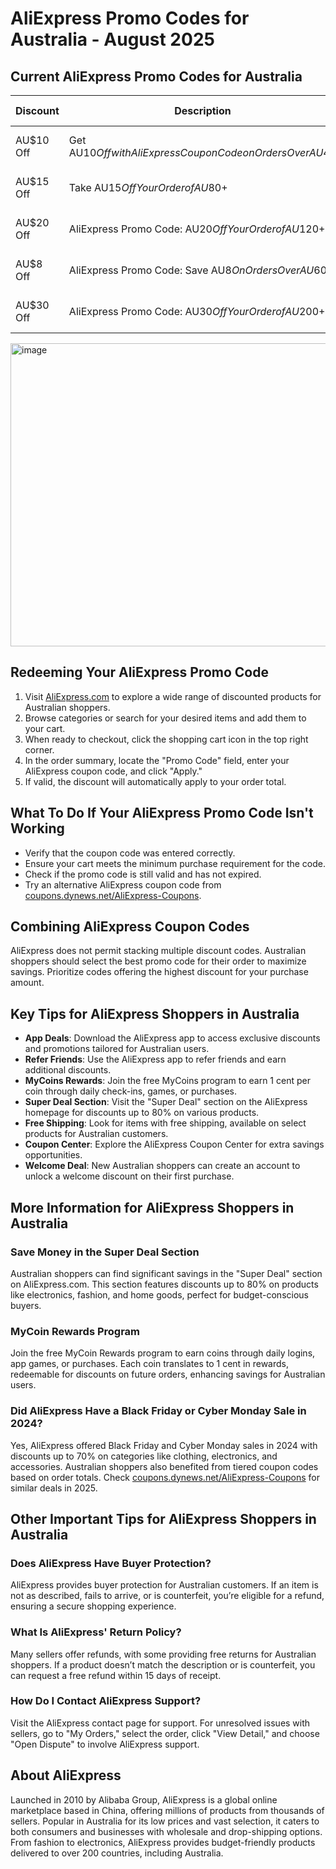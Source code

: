 # AliExpress Promo Codes for Australia - August 2025

## Current AliExpress Promo Codes for Australia

| Discount | Description | Expiration Date | Coupon Code |
|----------|-------------|-----------------|-------------|
| AU$10 Off | Get AU$10 Off with AliExpress Coupon Code on Orders Over AU$40 | - | [Show Coupon Code](https://coupons.dynews.net/AliExpress-Coupons) |
| AU$15 Off | Take AU$15 Off Your Order of AU$80+ | - | [Show Coupon Code](https://coupons.dynews.net/AliExpress-Coupons) |
| AU$20 Off | AliExpress Promo Code: AU$20 Off Your Order of AU$120+ | - | [Show Coupon Code](https://coupons.dynews.net/AliExpress-Coupons) |
| AU$8 Off | AliExpress Promo Code: Save AU$8 On Orders Over AU$60 | - | [Show Coupon Code](https://coupons.dynews.net/AliExpress-Coupons) |
| AU$30 Off | AliExpress Promo Code: AU$30 Off Your Order of AU$200+ | - | [Show Coupon Code](https://coupons.dynews.net/AliExpress-Coupons) |


<img width="1647" height="485" alt="image" src="https://github.com/user-attachments/assets/7641f21e-0815-4508-a353-5c06ce1c1904" />


## Redeeming Your AliExpress Promo Code
1. Visit [AliExpress.com](https://www.aliexpress.com) to explore a wide range of discounted products for Australian shoppers.
2. Browse categories or search for your desired items and add them to your cart.
3. When ready to checkout, click the shopping cart icon in the top right corner.
4. In the order summary, locate the "Promo Code" field, enter your AliExpress coupon code, and click "Apply."
5. If valid, the discount will automatically apply to your order total.

## What To Do If Your AliExpress Promo Code Isn't Working
- Verify that the coupon code was entered correctly.
- Ensure your cart meets the minimum purchase requirement for the code.
- Check if the promo code is still valid and has not expired.
- Try an alternative AliExpress coupon code from [coupons.dynews.net/AliExpress-Coupons](https://coupons.dynews.net/AliExpress-Coupons).

## Combining AliExpress Coupon Codes
AliExpress does not permit stacking multiple discount codes. Australian shoppers should select the best promo code for their order to maximize savings. Prioritize codes offering the highest discount for your purchase amount.

## Key Tips for AliExpress Shoppers in Australia
- **App Deals**: Download the AliExpress app to access exclusive discounts and promotions tailored for Australian users.
- **Refer Friends**: Use the AliExpress app to refer friends and earn additional discounts.
- **MyCoins Rewards**: Join the free MyCoins program to earn 1 cent per coin through daily check-ins, games, or purchases.
- **Super Deal Section**: Visit the "Super Deal" section on the AliExpress homepage for discounts up to 80% on various products.
- **Free Shipping**: Look for items with free shipping, available on select products for Australian customers.
- **Coupon Center**: Explore the AliExpress Coupon Center for extra savings opportunities.
- **Welcome Deal**: New Australian shoppers can create an account to unlock a welcome discount on their first purchase.

## More Information for AliExpress Shoppers in Australia

### Save Money in the Super Deal Section
Australian shoppers can find significant savings in the "Super Deal" section on AliExpress.com. This section features discounts up to 80% on products like electronics, fashion, and home goods, perfect for budget-conscious buyers.

### MyCoin Rewards Program
Join the free MyCoin Rewards program to earn coins through daily logins, app games, or purchases. Each coin translates to 1 cent in rewards, redeemable for discounts on future orders, enhancing savings for Australian users.

### Did AliExpress Have a Black Friday or Cyber Monday Sale in 2024?
Yes, AliExpress offered Black Friday and Cyber Monday sales in 2024 with discounts up to 70% on categories like clothing, electronics, and accessories. Australian shoppers also benefited from tiered coupon codes based on order totals. Check [coupons.dynews.net/AliExpress-Coupons](https://coupons.dynews.net/AliExpress-Coupons) for similar deals in 2025.

## Other Important Tips for AliExpress Shoppers in Australia

### Does AliExpress Have Buyer Protection?
AliExpress provides buyer protection for Australian customers. If an item is not as described, fails to arrive, or is counterfeit, you’re eligible for a refund, ensuring a secure shopping experience.

### What Is AliExpress' Return Policy?
Many sellers offer refunds, with some providing free returns for Australian shoppers. If a product doesn’t match the description or is counterfeit, you can request a free refund within 15 days of receipt.

### How Do I Contact AliExpress Support?
Visit the AliExpress contact page for support. For unresolved issues with sellers, go to "My Orders," select the order, click "View Detail," and choose "Open Dispute" to involve AliExpress support.

## About AliExpress
Launched in 2010 by Alibaba Group, AliExpress is a global online marketplace based in China, offering millions of products from thousands of sellers. Popular in Australia for its low prices and vast selection, it caters to both consumers and businesses with wholesale and drop-shipping options. From fashion to electronics, AliExpress provides budget-friendly products delivered to over 200 countries, including Australia.

